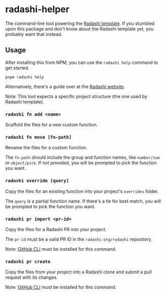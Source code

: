 # radashi-helper

The command-line tool powering the [Radashi template](https://github.com/radashi-org/radashi-template). If you stumbled upon this package and don't know about the Radashi template yet, you probably want that instead.

## Usage

After installing this from NPM, you can use the `radashi help` command to get started.

```
pnpm radashi help
```

Alternatively, there's a guide over at the [Radashi website](https://radashi-org.github.io/your-own-radashi).

Note: This tool expects a specific project structure (the one used by Radashi template).

### `radashi fn add <name>`

Scaffold the files for a new custom function.

### `radashi fn move [fn-path]`

Rename the files for a custom function.

The `fn-path` should include the group and function names, like `number/sum` or `object/pick`. If not provided, you will be prompted to pick the function you want.

### `radashi override [query]`

Copy the files for an existing function into your project's `overrides` folder.

The `query` is a partial function name. If there's a tie for best match, you will be prompted to pick the function you want.

### `radashi pr import <pr-id>`

Copy the files for a Radashi PR into your project.

The `pr-id` must be a valid PR ID in the `radashi-org/radashi` repository.

Note: [GitHub CLI](https://cli.github.com) must be installed for this command.

### `radashi pr create`

Copy the files from your project into a Radashi clone and submit a pull request with its changes.

Note: [GitHub CLI](https://cli.github.com) must be installed for this command.

